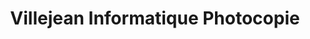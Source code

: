 ---
title: "Villejean Informatique Photocopie"
url: /rennes/villejean-informatique-photocopie/
shop: copyshop
---